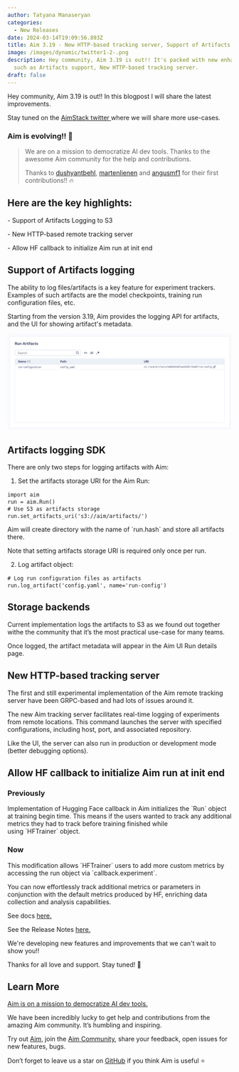 ```yaml
---
author: Tatyana Manaseryan
categories:
  - New Releases
date: 2024-03-14T19:09:56.893Z
title: Aim 3.19 - New HTTP-based tracking server, Support of Artifacts logging
image: /images/dynamic/twitter1-2-.png
description: Hey community, Aim 3.19 is out!! It's packed with new enhancements,
  such as Artifacts support, New HTTP-based tracking server.
draft: false
---
```

Hey community, Aim 3.19 is out!! In this blogpost I will share the latest improvements.



Stay tuned on the [AimStack twitter ](https://twitter.com/aimstackio)where we will share more use-cases.

### Aim is evolving!! 🚀

> We are on a mission to democratize AI dev tools. Thanks to the awesome Aim community for the help and contributions.
>
> Thanks to [dushyantbehl](https://github.com/dushyantbehl), [martenlienen](https://github.com/martenlienen) and [angusmf1](https://github.com/angusmf1) for their first contributions!! 🔥

## Here are the key highlights:

\- Support of Artifacts Logging to S3

\- New HTTP-based remote tracking server

\- Allow HF callback to initialize Aim run at init end

## Support of Artifacts logging



The ability to log files/artifacts is a key feature for experiment trackers. Examples of such artifacts are the model checkpoints, training run configuration files, etc.

Starting from the version 3.19, Aim provides the logging API for artifacts, and the UI for showing artifact's metadata.

![Run Artifacts](/images/dynamic/run-overview-artifacts.png "Run Artifacts")

## Artifacts logging SDK

There are only two steps for logging artifacts with Aim:

1. Set the artifacts storage URI for the Aim Run:

```
import aim
run = aim.Run()
# Use S3 as artifacts storage
run.set_artifacts_uri('s3://aim/artifacts/')
```

Aim will create directory with the name of \`run.hash\` and store all artifacts there.

Note that setting artifacts storage URI is required only once per run.

2. Log artifact object:

```
# Log run configuration files as artifacts
run.log_artifact('config.yaml', name='run-config')
```

## Storage backends

Current implementation logs the artifacts to S3 as we found out together withe the community that it’s the most practical use-case for many teams.

Once logged, the artifact metadata will appear in the Aim UI Run details page.

## New HTTP-based tracking server

The first and still experimental implementation of the Aim remote tracking server have been GRPC-based and had lots of issues around it. 

The new Aim tracking server facilitates real-time logging of experiments from remote locations. This  command launches the server with specified configurations, including host, port, and associated repository.

Like the UI, the server can also run in production or development mode (better debugging options).

## Allow HF callback to initialize Aim run at init end



### Previously

Implementation of Hugging Face callback in Aim initializes the \`Run\` object at training begin time. This means if the users wanted to track any additional metrics they had to track before training finished while using \`HFTrainer\` object.

### Now

This modification allows \`HFTrainer\` users to add more custom metrics by accessing the run object via \`callback.experiment\`. 

You can now effortlessly track additional metrics or parameters in conjunction with the default metrics produced by HF, enriching data collection and analysis capabilities.

See docs [here.](https://aimstack.readthedocs.io/en/latest/)[](https://aimstack.readthedocs.io/en/latest/)

See the Release Notes [here.](https://github.com/aimhubio/aim/releases/tag/v3.19.0)

We're developing new features and improvements that we can't wait to show you!!

Thanks for all love and support. Stay tuned! 🚀

## Learn More

[Aim is on a mission to democratize AI dev tools.](https://aimstack.readthedocs.io/en/latest/overview.html) 

We have been incredibly lucky to get help and contributions from the amazing Aim community. It’s humbling and inspiring.

Try out [Aim](https://github.com/aimhubio/aim), join the [Aim Community](https://community.aimstack.io/)[](https://community.aimstack.io/), share your feedback, open issues for new features, bugs.



Don’t forget to leave us a star on [GitHub](https://github.com/aimhubio/aim) if you think Aim is useful ⭐️